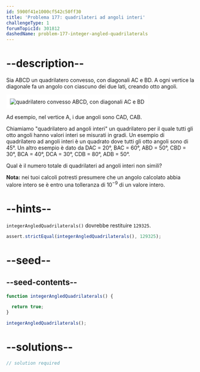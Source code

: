 ```yaml
---
id: 5900f41e1000cf542c50ff30
title: 'Problema 177: quadrilateri ad angoli interi'
challengeType: 1
forumTopicId: 301812
dashedName: problem-177-integer-angled-quadrilaterals
---
```


# --description--

Sia ABCD un quadrilatero convesso, con diagonali AC e BD. A ogni vertice la diagonale fa un angolo con ciascuno dei due lati, creando otto angoli.

<img class="img-responsive center-block" alt="quadrilatero convesso ABCD, con diagonali AC e BD" src="https://cdn.freecodecamp.org/curriculum/project-euler/integer-angled-quadrilaterals.gif" style="background-color: white; padding: 10px;" />

Ad esempio, nel vertice A, i due angoli sono CAD, CAB.

Chiamiamo "quadrilatero ad angoli interi" un quadrilatero per il quale tutti gli otto angoli hanno valori interi se misurati in gradi. Un esempio di quadrilatero ad angoli interi è un quadrato dove tutti gli otto angoli sono di 45°. Un altro esempio è dato da DAC = 20°, BAC = 60°, ABD = 50°, CBD = 30°, BCA = 40°, DCA = 30°, CDB = 80°, ADB = 50°.

Qual è il numero totale di quadrilateri ad angoli interi non simili?

**Nota:** nei tuoi calcoli potresti presumere che un angolo calcolato abbia valore intero se è entro una tolleranza di ${10}^{-9}$ di un valore intero.

# --hints--

`integerAngledQuadrilaterals()` dovrebbe restituire `129325`.

```js
assert.strictEqual(integerAngledQuadrilaterals(), 129325);
```

# --seed--

## --seed-contents--

```js
function integerAngledQuadrilaterals() {

  return true;
}

integerAngledQuadrilaterals();
```

# --solutions--

```js
// solution required
```
